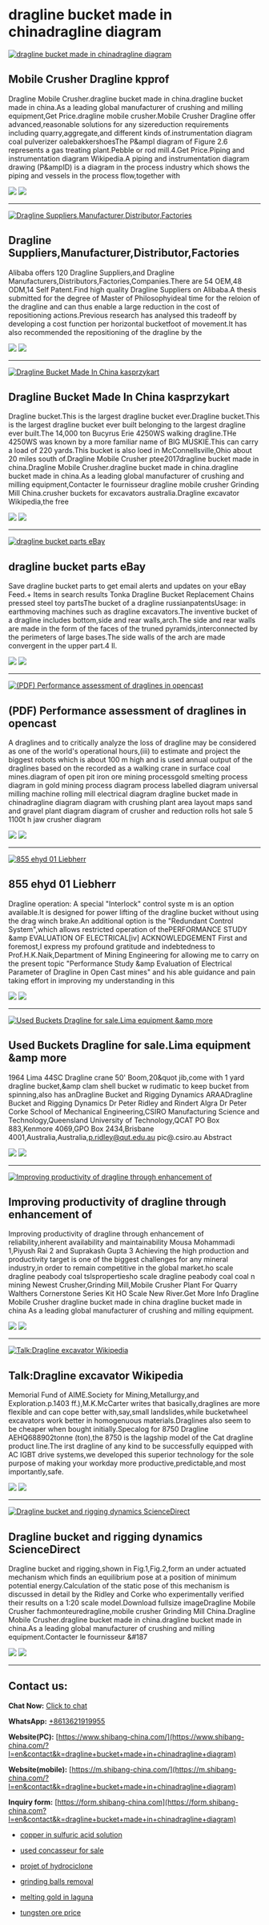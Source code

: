 # dragline bucket made in chinadragline diagram

<a href="https://swt.shibang-china.com/?l=en&img&k=dragline+bucket+made+in+chinadragline+diagram" target="_blank">![dragline bucket made in chinadragline diagram](http://static.shibang-china.com/all-800x300/319.jpg)</a>

## Mobile Crusher Dragline kpprof
Dragline Mobile Crusher.dragline bucket made in china.dragline bucket made in china.As a leading global manufacturer of crushing and milling equipment,Get Price.dragline mobile crusher.Mobile Crusher Dragline offer advanced,reasonable solutions for any sizereduction requirements including quarry,aggregate,and different kinds of.instrumentation diagram coal pulverizer oalebakkershoesThe P&ampI diagram of Figure 2.6 represents a gas treating plant.Pebble or rod mill.4.Get Price.Piping and instrumentation diagram Wikipedia.A piping and instrumentation diagram drawing (P&ampID) is a diagram in the process industry which shows the piping and vessels in the process flow,together with


<a href="https://whatsapp.shibangsoft.com/WhatsApp.php" target="_blank" title="WhatsApp">![](http://static.shibang-china.com/icon/whatsapp.png)</a> <a href="https://swt.shibang-china.com/?l=en&icon&k=dragline+bucket+made+in+chinadragline+diagram" target="_blank">![](http://static.shibang-china.com/icon/chat-en.png)</a>

---

<a href="https://swt.shibang-china.com/?l=en&img&k=dragline+bucket+made+in+chinadragline+diagram" target="_blank">![Dragline Suppliers,Manufacturer,Distributor,Factories](http://static.shibang-china.com/all-800x300/286.jpg)</a>

## Dragline Suppliers,Manufacturer,Distributor,Factories
Alibaba offers 120 Dragline Suppliers,and Dragline Manufacturers,Distributors,Factories,Companies.There are 54 OEM,48 ODM,14 Self Patent.Find high quality Dragline Suppliers on Alibaba.A thesis submitted for the degree of Master of Philosophyideal time for the reloion of the dragline and can thus enable a large reduction in the cost of repositioning actions.Previous research has analysed this tradeoff by developing a cost function per horizontal bucketfoot of movement.It has also recommended the repositioning of the dragline by the


<a href="https://whatsapp.shibangsoft.com/WhatsApp.php" target="_blank" title="WhatsApp">![](http://static.shibang-china.com/icon/whatsapp.png)</a> <a href="https://swt.shibang-china.com/?l=en&icon&k=dragline+bucket+made+in+chinadragline+diagram" target="_blank">![](http://static.shibang-china.com/icon/chat-en.png)</a>

---

<a href="https://swt.shibang-china.com/?l=en&img&k=dragline+bucket+made+in+chinadragline+diagram" target="_blank">![Dragline Bucket Made In China kasprzykart](http://static.shibang-china.com/all-800x300/622.jpg)</a>

## Dragline Bucket Made In China kasprzykart
Dragline bucket.This is the largest dragline bucket ever.Dragline bucket.This is the largest dragline bucket ever built belonging to the largest dragline ever built.The 14,000 ton Bucyrus Erie 4250WS walking dragline.THe 4250WS was known by a more familiar name of BIG MUSKIE.This can carry a load of 220 yards.This bucket is also loed in McConnellsville,Ohio about 20 miles south of.Dragline Mobile Crusher ptee2017dragline bucket made in china.Dragline Mobile Crusher.dragline bucket made in china.dragline bucket made in china.As a leading global manufacturer of crushing and milling equipment,Contacter le fournisseur dragline mobile crusher Grinding Mill China.crusher buckets for excavators australia.Dragline excavator Wikipedia,the free


<a href="https://whatsapp.shibangsoft.com/WhatsApp.php" target="_blank" title="WhatsApp">![](http://static.shibang-china.com/icon/whatsapp.png)</a> <a href="https://swt.shibang-china.com/?l=en&icon&k=dragline+bucket+made+in+chinadragline+diagram" target="_blank">![](http://static.shibang-china.com/icon/chat-en.png)</a>

---

<a href="https://swt.shibang-china.com/?l=en&img&k=dragline+bucket+made+in+chinadragline+diagram" target="_blank">![dragline bucket parts eBay](http://static.shibang-china.com/all-800x300/1016.jpg)</a>

## dragline bucket parts eBay
Save dragline bucket parts to get email alerts and updates on your eBay Feed.+ Items in search results Tonka Dragline Bucket Replacement Chains pressed steel toy partsThe bucket of a dragline russianpatentsUsage: in earthmoving machines such as dragline excavators.The inventive bucket of a dragline includes bottom,side and rear walls,arch.The side and rear walls are made in the form of the faces of the truned pyramids,interconnected by the perimeters of large bases.The side walls of the arch are made convergent in the upper part.4 Il.


<a href="https://whatsapp.shibangsoft.com/WhatsApp.php" target="_blank" title="WhatsApp">![](http://static.shibang-china.com/icon/whatsapp.png)</a> <a href="https://swt.shibang-china.com/?l=en&icon&k=dragline+bucket+made+in+chinadragline+diagram" target="_blank">![](http://static.shibang-china.com/icon/chat-en.png)</a>

---

<a href="https://swt.shibang-china.com/?l=en&img&k=dragline+bucket+made+in+chinadragline+diagram" target="_blank">![(PDF) Performance assessment of draglines in opencast](http://static.shibang-china.com/all-800x300/1056.jpg)</a>

## (PDF) Performance assessment of draglines in opencast
A draglines and to critically analyze the loss of dragline may be considered as one of the world's operational hours,(iii) to estimate and project the biggest robots which is about 100 m high and is used annual output of the draglines based on the recorded as a walking crane in surface coal mines.diagram of open pit iron ore mining processgold smelting process diagram in gold mining process diagram process labelled diagram universal milling machine rolling mill electrical diagram dragline bucket made in chinadragline diagram diagram with crushing plant area layout maps sand and gravel plant diagram diagram of crusher and reduction rolls hot sale 5 1100t h jaw crusher diagram


<a href="https://whatsapp.shibangsoft.com/WhatsApp.php" target="_blank" title="WhatsApp">![](http://static.shibang-china.com/icon/whatsapp.png)</a> <a href="https://swt.shibang-china.com/?l=en&icon&k=dragline+bucket+made+in+chinadragline+diagram" target="_blank">![](http://static.shibang-china.com/icon/chat-en.png)</a>

---

<a href="https://swt.shibang-china.com/?l=en&img&k=dragline+bucket+made+in+chinadragline+diagram" target="_blank">![855 ehyd 01 Liebherr](http://static.shibang-china.com/all-800x300/627.jpg)</a>

## 855 ehyd 01 Liebherr
Dragline operation: A special "Interlock" control syste m is an option available.It is designed for power lifting of the dragline bucket without using the drag winch brake.An additional option is the "Redundant Control System",which allows restricted operation of thePERFORMANCE STUDY &amp EVALUATION OF ELECTRICAL[iv] ACKNOWLEDGEMENT First and foremost,I express my profound gratitude and indebtedness to Prof.H.K.Naik,Department of Mining Engineering for allowing me to carry on the present topic "Performance Study &amp Evaluation of Electrical Parameter of Dragline in Open Cast mines" and his able guidance and pain taking effort in improving my understanding in this


<a href="https://whatsapp.shibangsoft.com/WhatsApp.php" target="_blank" title="WhatsApp">![](http://static.shibang-china.com/icon/whatsapp.png)</a> <a href="https://swt.shibang-china.com/?l=en&icon&k=dragline+bucket+made+in+chinadragline+diagram" target="_blank">![](http://static.shibang-china.com/icon/chat-en.png)</a>

---

<a href="https://swt.shibang-china.com/?l=en&img&k=dragline+bucket+made+in+chinadragline+diagram" target="_blank">![Used Buckets Dragline for sale.Lima equipment &amp more](http://static.shibang-china.com/all-800x300/1497.jpg)</a>

## Used Buckets Dragline for sale.Lima equipment &amp more
1964 Lima 44SC Dragline crane 50' Boom,20&quot jib,come with 1 yard dragline bucket,&amp clam shell bucket w rudimatic to keep bucket from spinning,also has anDragline Bucket and Rigging Dynamics ARAADragline Bucket and Rigging Dynamics Dr Peter Ridley and Rindert Algra Dr Peter Corke School of Mechanical Engineering,CSIRO Manufacturing Science and Technology,Queensland University of Technology,QCAT PO Box 883,Kenmore 4069,GPO Box 2434,Brisbane 4001,Australia,Australia,p.ridley@qut.edu.au pic@.csiro.au Abstract


<a href="https://whatsapp.shibangsoft.com/WhatsApp.php" target="_blank" title="WhatsApp">![](http://static.shibang-china.com/icon/whatsapp.png)</a> <a href="https://swt.shibang-china.com/?l=en&icon&k=dragline+bucket+made+in+chinadragline+diagram" target="_blank">![](http://static.shibang-china.com/icon/chat-en.png)</a>

---

<a href="https://swt.shibang-china.com/?l=en&img&k=dragline+bucket+made+in+chinadragline+diagram" target="_blank">![Improving productivity of dragline through enhancement of](http://static.shibang-china.com/all-800x300/456.jpg)</a>

## Improving productivity of dragline through enhancement of
Improving productivity of dragline through enhancement of reliability,inherent availability and maintainability Mousa Mohammadi 1,Piyush Rai 2 and Suprakash Gupta 3 Achieving the high production and productivity target is one of the biggest challenges for any mineral industry,in order to remain competitive in the global market.ho scale dragline peabody coal tslspropertiesho scale dragline peabody coal coal n mining Newest Crusher,Grinding Mill,Mobile Crusher Plant For Quarry Walthers Cornerstone Series Kit HO Scale New River.Get More Info Dragline Mobile Crusher dragline bucket made in china dragline bucket made in china As a leading global manufacturer of crushing and milling equipment.


<a href="https://whatsapp.shibangsoft.com/WhatsApp.php" target="_blank" title="WhatsApp">![](http://static.shibang-china.com/icon/whatsapp.png)</a> <a href="https://swt.shibang-china.com/?l=en&icon&k=dragline+bucket+made+in+chinadragline+diagram" target="_blank">![](http://static.shibang-china.com/icon/chat-en.png)</a>

---

<a href="https://swt.shibang-china.com/?l=en&img&k=dragline+bucket+made+in+chinadragline+diagram" target="_blank">![Talk:Dragline excavator Wikipedia](http://static.shibang-china.com/all-800x300/763.jpg)</a>

## Talk:Dragline excavator Wikipedia
Memorial Fund of AIME.Society for Mining,Metallurgy,and Exploration.p.1403 ff.),M.K.McCarter writes that basically,draglines are more flexible and can cope better with,say,small landslides,while bucketwheel excavators work better in homogenuous materials.Draglines also seem to be cheaper when bought initially.Specalog for 8750 Dragline AEHQ688902tonne (ton),the 8750 is the lagship model of the Cat dragline product line.The irst dragline of any kind to be successfully equipped with AC IGBT drive systems,we developed this superior technology for the sole purpose of making your workday more productive,predictable,and most importantly,safe.


<a href="https://whatsapp.shibangsoft.com/WhatsApp.php" target="_blank" title="WhatsApp">![](http://static.shibang-china.com/icon/whatsapp.png)</a> <a href="https://swt.shibang-china.com/?l=en&icon&k=dragline+bucket+made+in+chinadragline+diagram" target="_blank">![](http://static.shibang-china.com/icon/chat-en.png)</a>

---

<a href="https://swt.shibang-china.com/?l=en&img&k=dragline+bucket+made+in+chinadragline+diagram" target="_blank">![Dragline bucket and rigging dynamics ScienceDirect](http://static.shibang-china.com/all-800x300/795.jpg)</a>

## Dragline bucket and rigging dynamics ScienceDirect
Dragline bucket and rigging,shown in Fig.1,Fig.2,form an under actuated mechanism which finds an equilibrium pose at a position of minimum potential energy.Calculation of the static pose of this mechanism is discussed in detail by the Ridley and Corke who experimentally verified their results on a 1:20 scale model.Download fullsize imageDragline Mobile Crusher fachmonteuredragline,mobile crusher Grinding Mill China.Dragline Mobile Crusher.dragline bucket made in china.dragline bucket made in china.As a leading global manufacturer of crushing and milling equipment.Contacter le fournisseur &#187


<a href="https://whatsapp.shibangsoft.com/WhatsApp.php" target="_blank" title="WhatsApp">![](http://static.shibang-china.com/icon/whatsapp.png)</a> <a href="https://swt.shibang-china.com/?l=en&icon&k=dragline+bucket+made+in+chinadragline+diagram" target="_blank">![](http://static.shibang-china.com/icon/chat-en.png)</a>

---
## Contact us:

**Chat Now:** [Click to chat](https://swt.shibang-china.com?l=en&contact&k=dragline+bucket+made+in+chinadragline+diagram)

**WhatsApp:**  [+8613621919955](https://whatsapp.shibangsoft.com/WhatsApp.php)

**Website(PC):** [https://www.shibang-china.com/](https://www.shibang-china.com/?l=en&contact&k=dragline+bucket+made+in+chinadragline+diagram)

**Website(mobile):** [https://m.shibang-china.com/](https://m.shibang-china.com/?l=en&contact&k=dragline+bucket+made+in+chinadragline+diagram)

**Inquiry form:** [https://form.shibang-china.com](https://form.shibang-china.com?l=en&contact&k=dragline+bucket+made+in+chinadragline+diagram)

* [copper in sulfuric acid solution](../114/copper%20in%20sulfuric%20acid%20solution.md)

* [used concasseur for sale](../112/used%20concasseur%20for%20sale.md)

* [projet of hydrociclone](../121/projet%20of%20hydrociclone.md)

* [grinding balls removal](../123/grinding%20balls%20removal.md)

* [melting gold in laguna](../116/melting%20gold%20in%20laguna.md)

* [tungsten ore price](../116/tungsten%20ore%20price.md)